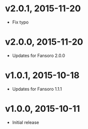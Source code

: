 # v2.0.1, 2015-11-20
* Fix typo

# v2.0.0, 2015-11-20
* Updates for Fansoro 2.0.0

# v1.0.1, 2015-10-18
* Updates for Fansoro 1.1.1

# v1.0.0, 2015-10-11
* Initial release
